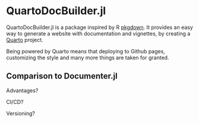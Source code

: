 # QuartoDocBuilder.jl

QuartoDocBuilder.jl is a package inspired by R [pkgdown](https://pkgdown.r-lib.org/). It provides an easy way to generate a website with documentation and vignettes, by creating a [Quarto](https://quarto.org/) project.

Being powered by Quarto means that deploying to Github pages, customizing the style and many more things are taken for granted.

## Comparison to Documenter.jl

Advantages?

CI/CD?

Versioning?